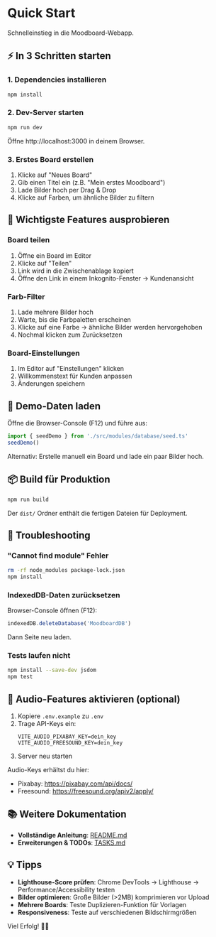# Quick Start

Schnelleinstieg in die Moodboard-Webapp.

## ⚡ In 3 Schritten starten

### 1. Dependencies installieren
```bash
npm install
```

### 2. Dev-Server starten
```bash
npm run dev
```

Öffne http://localhost:3000 in deinem Browser.

### 3. Erstes Board erstellen
1. Klicke auf "Neues Board"
2. Gib einen Titel ein (z.B. "Mein erstes Moodboard")
3. Lade Bilder hoch per Drag & Drop
4. Klicke auf Farben, um ähnliche Bilder zu filtern

## 🎯 Wichtigste Features ausprobieren

### Board teilen
1. Öffne ein Board im Editor
2. Klicke auf "Teilen"
3. Link wird in die Zwischenablage kopiert
4. Öffne den Link in einem Inkognito-Fenster → Kundenansicht

### Farb-Filter
1. Lade mehrere Bilder hoch
2. Warte, bis die Farbpaletten erscheinen
3. Klicke auf eine Farbe → ähnliche Bilder werden hervorgehoben
4. Nochmal klicken zum Zurücksetzen

### Board-Einstellungen
1. Im Editor auf "Einstellungen" klicken
2. Willkommenstext für Kunden anpassen
3. Änderungen speichern

## 🧪 Demo-Daten laden

Öffne die Browser-Console (F12) und führe aus:

```javascript
import { seedDemo } from './src/modules/database/seed.ts'
seedDemo()
```

Alternativ: Erstelle manuell ein Board und lade ein paar Bilder hoch.

## 📦 Build für Produktion

```bash
npm run build
```

Der `dist/` Ordner enthält die fertigen Dateien für Deployment.

## 🐛 Troubleshooting

### "Cannot find module" Fehler
```bash
rm -rf node_modules package-lock.json
npm install
```

### IndexedDB-Daten zurücksetzen
Browser-Console öffnen (F12):
```javascript
indexedDB.deleteDatabase('MoodboardDB')
```
Dann Seite neu laden.

### Tests laufen nicht
```bash
npm install --save-dev jsdom
npm test
```

## 🔑 Audio-Features aktivieren (optional)

1. Kopiere `.env.example` zu `.env`
2. Trage API-Keys ein:
   ```
   VITE_AUDIO_PIXABAY_KEY=dein_key
   VITE_AUDIO_FREESOUND_KEY=dein_key
   ```
3. Server neu starten

Audio-Keys erhältst du hier:
- Pixabay: https://pixabay.com/api/docs/
- Freesound: https://freesound.org/apiv2/apply/

## 📚 Weitere Dokumentation

- **Vollständige Anleitung**: [README.md](./README.md)
- **Erweiterungen & TODOs**: [TASKS.md](./TASKS.md)

## 💡 Tipps

- **Lighthouse-Score prüfen**: Chrome DevTools → Lighthouse → Performance/Accessibility testen
- **Bilder optimieren**: Große Bilder (>2MB) komprimieren vor Upload
- **Mehrere Boards**: Teste Duplizieren-Funktion für Vorlagen
- **Responsiveness**: Teste auf verschiedenen Bildschirmgrößen

Viel Erfolg! 🎨✨

